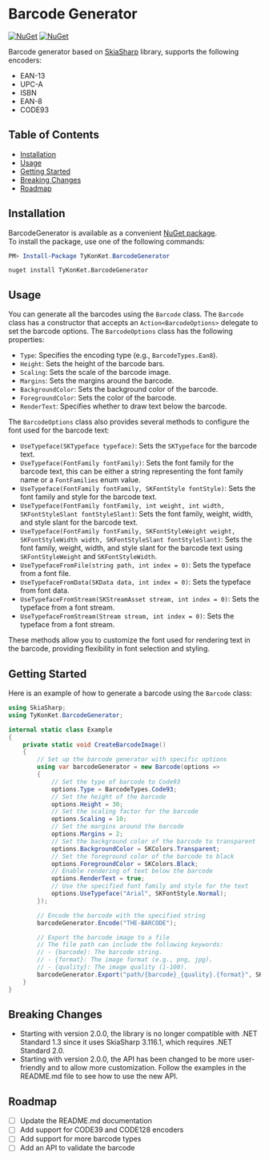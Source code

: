 # Barcode Generator

[![NuGet](https://img.shields.io/nuget/v/TyKonKet.BarcodeGenerator.svg)](https://www.nuget.org/packages/TyKonKet.BarcodeGenerator/)
[![NuGet](https://img.shields.io/nuget/dt/TyKonKet.BarcodeGenerator.svg)](https://www.nuget.org/packages/TyKonKet.BarcodeGenerator/)


Barcode generator based on [SkiaSharp](https://github.com/mono/SkiaSharp) library, supports the following encoders:
- EAN-13
- UPC-A
- ISBN
- EAN-8
- CODE93


## Table of Contents

- [Installation](#installation)
- [Usage](#usage)
- [Getting Started](#getting-started)
- [Breaking Changes](#breaking-changes)
- [Roadmap](#roadmap)

## Installation

BarcodeGenerator is available as a convenient [NuGet package](https://www.nuget.org/packages/TyKonKet.BarcodeGenerator/).  
To install the package, use one of the following commands:
```` powershell
PM> Install-Package TyKonKet.BarcodeGenerator
````
````
nuget install TyKonKet.BarcodeGenerator
````


## Usage

You can generate all the barcodes using the `Barcode` class. The `Barcode` class has a constructor that accepts an `Action<BarcodeOptions>` delegate to set the barcode options. The `BarcodeOptions` class has the following properties:

- `Type`: Specifies the encoding type (e.g., `BarcodeTypes.Ean8`).
- `Height`: Sets the height of the barcode bars.
- `Scaling`: Sets the scale of the barcode image.
- `Margins`: Sets the margins around the barcode.
- `BackgroundColor`: Sets the background color of the barcode.
- `ForegroundColor`: Sets the color of the barcode.
- `RenderText`: Specifies whether to draw text below the barcode.

The `BarcodeOptions` class also provides several methods to configure the font used for the barcode text:

- `UseTypeface(SKTypeface typeface)`: Sets the `SKTypeface` for the barcode text.
- `UseTypeface(FontFamily fontFamily)`: Sets the font family for the barcode text, this can be either a string representing the font family name or a `FontFamilies` enum value.
- `UseTypeface(FontFamily fontFamily, SKFontStyle fontStyle)`: Sets the font family and style for the barcode text.
- `UseTypeface(FontFamily fontFamily, int weight, int width, SKFontStyleSlant fontStyleSlant)`: Sets the font family, weight, width, and style slant for the barcode text.
- `UseTypeface(FontFamily fontFamily, SKFontStyleWeight weight, SKFontStyleWidth width, SKFontStyleSlant fontStyleSlant)`: Sets the font family, weight, width, and style slant for the barcode text using `SKFontStyleWeight` and `SKFontStyleWidth`.
- `UseTypefaceFromFile(string path, int index = 0)`: Sets the typeface from a font file.
- `UseTypefaceFromData(SKData data, int index = 0)`: Sets the typeface from font data.
- `UseTypefaceFromStream(SKStreamAsset stream, int index = 0)`: Sets the typeface from a font stream.
- `UseTypefaceFromStream(Stream stream, int index = 0)`: Sets the typeface from a font stream.

These methods allow you to customize the font used for rendering text in the barcode, providing flexibility in font selection and styling.

## Getting Started

Here is an example of how to generate a barcode using the `Barcode` class:

```csharp
using SkiaSharp;
using TyKonKet.BarcodeGenerator;

internal static class Example
{
    private static void CreateBarcodeImage()
    {
        // Set up the barcode generator with specific options
        using var barcodeGenerator = new Barcode(options =>
        {
            // Set the type of barcode to Code93
            options.Type = BarcodeTypes.Code93;
            // Set the height of the barcode
            options.Height = 30;
            // Set the scaling factor for the barcode
            options.Scaling = 10;
            // Set the margins around the barcode
            options.Margins = 2;
            // Set the background color of the barcode to transparent
            options.BackgroundColor = SKColors.Transparent;
            // Set the foreground color of the barcode to black
            options.ForegroundColor = SKColors.Black;
            // Enable rendering of text below the barcode
            options.RenderText = true;
            // Use the specified font family and style for the text
            options.UseTypeface("Arial", SKFontStyle.Normal);
        });

        // Encode the barcode with the specified string
        barcodeGenerator.Encode("THE-BARCODE");

        // Export the barcode image to a file
        // The file path can include the following keywords:
        // - {barcode}: The barcode string.
        // - {format}: The image format (e.g., png, jpg).
        // - {quality}: The image quality (1-100).
        barcodeGenerator.Export("path/{barcode}_{quality}.{format}", SKEncodedImageFormat.Png, 100);
    }
}
```

## Breaking Changes

- Starting with version 2.0.0, the library is no longer compatible with .NET Standard 1.3 since it uses SkiaSharp 3.116.1, which requires .NET Standard 2.0.
- Starting with version 2.0.0, the API has been changed to be more user-friendly and to allow more customization. Follow the examples in the README.md file to see how to use the new API.

## Roadmap

- [ ] Update the README.md documentation
- [ ] Add support for CODE39 and CODE128 encoders
- [ ] Add support for more barcode types
- [ ] Add an API to validate the barcode